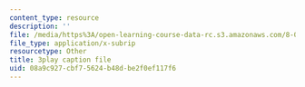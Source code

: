 ```yaml
---
content_type: resource
description: ''
file: /media/https%3A/open-learning-course-data-rc.s3.amazonaws.com/8-05-quantum-physics-ii-fall-2013/08a9c927cbf75624b48dbe2f0ef117f6_jjZM88ku-7k.vtt
file_type: application/x-subrip
resourcetype: Other
title: 3play caption file
uid: 08a9c927-cbf7-5624-b48d-be2f0ef117f6
---
```

